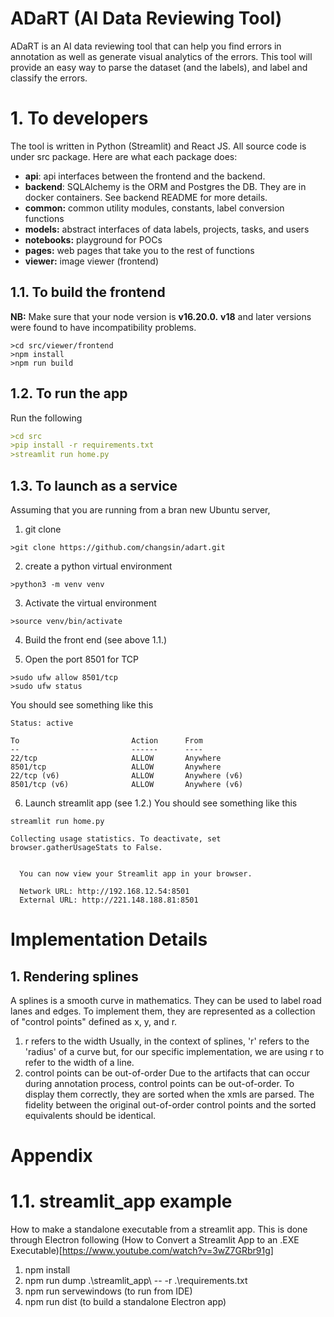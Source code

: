 # ADaRT (AI Data Reviewing Tool)
ADaRT is an AI data reviewing tool that can help you find errors in annotation as well as generate visual analytics of the errors.
This tool will provide an easy way to parse the dataset (and the labels), and label and classify the errors.

# 1. To developers
The tool is written in Python (Streamlit) and React JS.
All source code is under src package.
Here are what each package does:
- **api**: api interfaces between the frontend and the backend.
- **backend**: SQLAlchemy is the ORM and Postgres the DB. They are in docker containers. See backend README for more details.
- **common:** common utility modules, constants, label conversion functions
- **models:** abstract interfaces of data labels, projects, tasks, and users
- **notebooks:** playground for POCs
- **pages:** web pages that take you to the rest of functions
- **viewer:** image viewer (frontend)

## 1.1. To build the frontend
**NB:** Make sure that your node version is **v16.20.0.** **v18** and later versions were found to have incompatibility problems.

```commandline
>cd src/viewer/frontend
>npm install
>npm run build
```

## 1.2. To run the app
Run the following
```markdown
>cd src
>pip install -r requirements.txt
>streamlit run home.py
```

## 1.3. To launch as a service
Assuming that you are running from a bran new Ubuntu server,

1. git clone
```commandline
>git clone https://github.com/changsin/adart.git
```
2. create a python virtual environment

```commandline
>python3 -m venv venv
```
3. Activate the virtual environment
```commandline
>source venv/bin/activate
```
4. Build the front end (see above 1.1.)

5. Open the port 8501 for TCP

```commandline
>sudo ufw allow 8501/tcp
>sudo ufw status
```
You should see something like this

```commandline
Status: active

To                         Action      From
--                         ------      ----
22/tcp                     ALLOW       Anywhere                  
8501/tcp                   ALLOW       Anywhere                  
22/tcp (v6)                ALLOW       Anywhere (v6)             
8501/tcp (v6)              ALLOW       Anywhere (v6)  
```
6. Launch streamlit app (see 1.2.)
You should see something like this
```commandline
streamlit run home.py 

Collecting usage statistics. To deactivate, set browser.gatherUsageStats to False.


  You can now view your Streamlit app in your browser.

  Network URL: http://192.168.12.54:8501
  External URL: http://221.148.188.81:8501
```

# Implementation Details

## 1. Rendering splines
A splines is a smooth curve in mathematics. They can be used to label road lanes and edges.
To implement them, they are represented as a collection of "control points" defined as x, y, and r.
1. r refers to the width
Usually, in the context of splines, 'r' refers to the 'radius' of a curve but, for our specific implementation,
we are using r to refer to the width of a line.
2. control points can be out-of-order
Due to the artifacts that can occur during annotation process, control points can be out-of-order.
To display them correctly, they are sorted when the xmls are parsed.
The fidelity between the original out-of-order control points and the sorted equivalents should be identical.


# Appendix
# 1.1. streamlit_app example
How to make a standalone executable from a streamlit app.
This is done through Electron following (How to Convert a Streamlit App to an .EXE Executable)[https://www.youtube.com/watch?v=3wZ7GRbr91g]

1. npm install
2. npm run dump .\streamlit_app\ -- -r .\requirements.txt   
3. npm run servewindows (to run from IDE)
4. npm run dist (to build a standalone Electron app)

